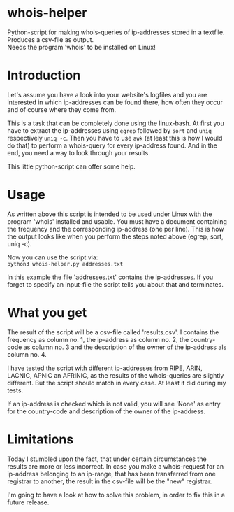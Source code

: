 # whois-helper
Python-script for making whois-queries of ip-addresses stored in a textfile. Produces a csv-file as output.<br>
Needs the program 'whois' to be installed on Linux!

# Introduction
Let's assume you have a look into your website's logfiles and you are interested in which ip-addresses can be found there, how often they occur and of course where they come from.

This is a task that can be completely done using the linux-bash. At first you have to extract the ip-addresses using `egrep` followed by `sort` and `uniq` respectively `uniq -c`. Then you have to use `awk` (at least this is how I would do that) to perform a whois-query for every ip-address found. And in the end, you need a way to look through your results.

This little python-script can offer some help.

# Usage
As written above this script is intended to be used under Linux with the program 'whois' installed and usable. You must have a document containing the frequency and the corresponding ip-address (one per line). This is how the output looks like when you perform the steps noted above (egrep, sort, uniq -c).

Now you can use the script via:<br>
`python3 whois-helper.py addresses.txt`

In this example the file 'addresses.txt' contains the ip-addresses. If you forget to specify an input-file the script tells you about that and terminates.

# What you get
The result of the script will be a csv-file called 'results.csv'. I contains the frequency as column no. 1, the ip-address as column no. 2, the country-code as column no. 3 and the description of the owner of the ip-address als column no. 4.

I have tested the script with different ip-addresses from RIPE, ARIN, LACNIC, APNIC an AFRINIC, as the results of the whois-queries are slightly different. But the script should match in every case. At least it did during my tests.

If an ip-address is checked which is not valid, you will see 'None' as entry for the country-code and description of the owner of the ip-address.

# Limitations
Today I stumbled upon the fact, that under certain circumstances the results are more or less incorrect. In case you make a whois-request for an ip-address belonging to an ip-range, that has been transferred from one registrar to another, the result in the csv-file will be the "new" registrar.

I'm going to have a look at how to solve this problem, in order to fix this in a future release.